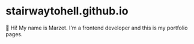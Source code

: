 # stairwaytohell.github.io
🤘
Hi! My name is Marzet. I'm a frontend developer and this is my portfolio pages.